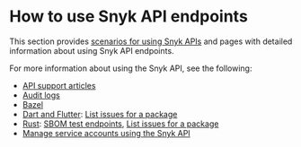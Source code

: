 # How to use Snyk API endpoints

This section provides [scenarios for using Snyk APIs](../api-endpoints-index-and-notes/scenarios-for-using-snyk-api.md) and pages with detailed information about using Snyk API endpoints.

For more information about using the Snyk API, see the following:

* [API support articles](https://support.snyk.io/hc/en-us/sections/360001344097-API)
* [Audit logs](../../snyk-admin/user-management-with-the-snyk-api/retrieve-audit-logs-of-user-initiated-activity-by-api-for-an-org-or-group.md)
* [Bazel](../../supported-languages-and-frameworks/bazel.md)
* [Dart and Flutter](../../supported-languages-and-frameworks/dart-and-flutter.md): [List issues for a package](rest-api-list-issues-for-a-package.md)
* [Rust](../../supported-languages-and-frameworks/rust.md): [SBOM test endpoints](rest-api-endpoint-test-an-sbom-document-for-vulnerabilities.md), [List issues for a package](rest-api-list-issues-for-a-package.md)
* [Manage service accounts using the Snyk API](../../enterprise-configuration/service-accounts/manage-service-accounts-using-the-snyk-api.md)

